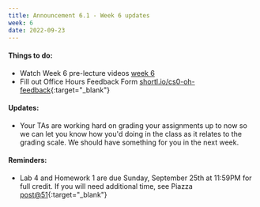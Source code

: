 ```yaml
---
title: Announcement 6.1 - Week 6 updates
week: 6
date: 2022-09-23
---
```


#### Things to do:

* Watch Week 6 pre-lecture videos [week 6](https://hucs0.org/schedule/#week-6)
* Fill out Office Hours Feedback Form [shortl.io/cs0-oh-feedback](https://www.shortl.io/cs0-oh-feedback){:target="_blank"}

#### Updates:

* Your TAs are working hard on grading your assignments up to now so we can let you know how you'd doing in the class as it relates to the grading scale. We should have something for you in the next week.


#### Reminders:

* Lab 4 and Homework 1 are due Sunday, September 25th at 11:59PM for full credit. If you will need additional time, see Piazza [post@51](https://piazza.com/class/l6vgfi5d80x6rz/post/51){:target="_blank"}

